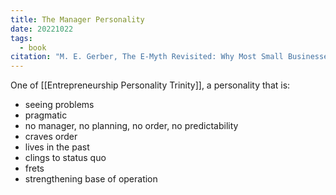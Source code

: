 ```yaml
---
title: The Manager Personality
date: 20221022
tags:
  - book
citation: "M. E. Gerber, The E-Myth Revisited: Why Most Small Businesses Don’t Work and What to Do About It. Harper Collins, 2009."
---
```

One of [[Entrepreneurship Personality Trinity]], a personality that is:
- seeing problems
- pragmatic
- no manager, no planning, no order, no predictability
- craves order
- lives in the past
- clings to status quo
- frets
- strengthening base of operation